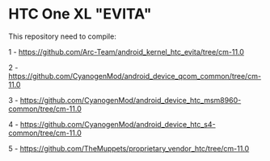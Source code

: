 HTC One XL "EVITA"
==================


This repository need to compile:

1 - https://github.com/Arc-Team/android_kernel_htc_evita/tree/cm-11.0

2 - https://github.com/CyanogenMod/android_device_qcom_common/tree/cm-11.0

3 - https://github.com/CyanogenMod/android_device_htc_msm8960-common/tree/cm-11.0

4 - https://github.com/CyanogenMod/android_device_htc_s4-common/tree/cm-11.0

5 - https://github.com/TheMuppets/proprietary_vendor_htc/tree/cm-11.0
